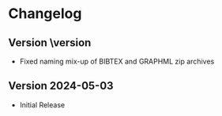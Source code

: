 # Changelog



## Version \version

- Fixed naming mix-up of BIBTEX and GRAPHML zip archives



## Version 2024-05-03

- Initial Release
